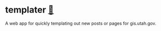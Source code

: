 # templater [:link:](http://agrc.github.io/templater)
A web app for quickly templating out new posts or pages for gis.utah.gov.
